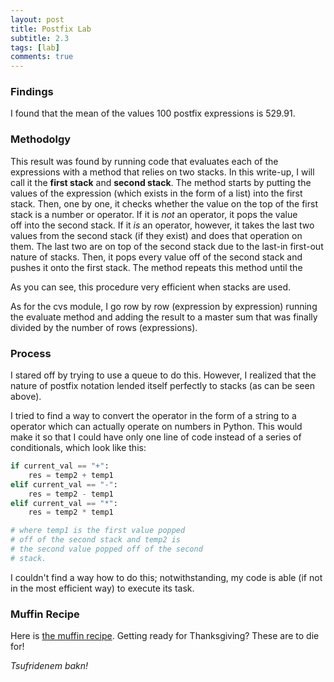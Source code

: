 ```yaml
---
layout: post
title: Postfix Lab
subtitle: 2.3
tags: [lab]
comments: true
---
```


### Findings

I found that the mean of the values 100 postfix expressions is 529.91.

### Methodolgy

This result was found by running code that evaluates each of the expressions with a method that relies on two stacks. In this write-up, I will call it the **first stack** and **second stack**. The method starts by putting the values of the expression (which exists in the form of a list) into the first stack. Then, one by one, it checks whether the value on the top of the first stack is a number or operator. If it is _not_ an operator, it pops the value off into the second stack. If it _is_ an operator, however, it takes the last two values from the second stack (if they exist) and does that operation on them. The last two are on top of the second stack due to the last-in first-out nature of stacks. Then, it pops every value off of the second stack and pushes it onto the first stack. The method repeats this method until the

As you can see, this procedure very efficient when stacks are used.

As for the cvs module, I go row by row (expression by expression) running the evaluate method and adding the result to a master sum that was finally divided by the number of rows (expressions).

### Process

I stared off by trying to use a queue to do this. However, I realized that the nature of postfix notation lended itself perfectly to stacks (as can be seen above).

I tried to find a way to convert the operator in the form of a string to a operator which can actually operate on numbers in Python. This would make it so that I could have only one line of code instead of a series of conditionals, which look like this:

~~~python
if current_val == "+":
    res = temp2 + temp1
elif current_val == "-":
    res = temp2 - temp1
elif current_val == "*":
    res = temp2 * temp1

# where temp1 is the first value popped
# off of the second stack and temp2 is
# the second value popped off of the second
# stack.
~~~

I couldn't find a way how to do this; notwithstanding, my code is able (if not in the most efficient way) to execute its task.

### Muffin Recipe

Here is [the muffin recipe](https://www.kingarthurbaking.com/recipes/thanksgiving-muffins-recipe). Getting ready for Thanksgiving? These are to die for!

_Tsufridenem bakn!_

